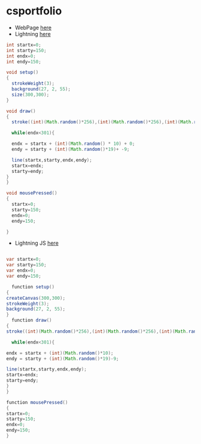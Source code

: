 # csportfolio
* WebPage [here]()
* Lightning [here](https://github.com/WaiteL/Lightning/blob/master/lighting2.pde)

```Java
int startx=0;
int starty=150;
int endx=0;
int endy=150;

void setup()
{
  strokeWeight(3);
  background(27, 2, 55);
  size(300,300);
}

void draw()
{
  stroke((int)(Math.random()*256),(int)(Math.random()*256),(int)(Math.random()*256));

  while(endx<301){

  endx = startx + (int)(Math.random() * 10) + 0;
  endy = starty + (int)(Math.random()*19)+ -9;

  line(startx,starty,endx,endy);
  startx=endx;
  starty=endy;
}
}

void mousePressed()
{
  startx=0;
  starty=150;
  endx=0;
  endy=150;

}
```
* Lightning JS [here](https://github.com/WaiteL/lightning-JS/blob/master/lightingJS.js)

``` Java Script

var startx=0;
var starty=150;
var endx=0;
var endy=150;

  function setup()
{
createCanvas(300,300);
strokeWeight(3);
background(27, 2, 55);
}
  function draw()
{
stroke((int)(Math.random()*256),(int)(Math.random()*256),(int)(Math.random()*256));

  while(endx<301){

endx = startx + (int)(Math.random()*10);
endy = starty + (int)(Math.random()*19)-9;

line(startx,starty,endx,endy);
startx=endx;
starty=endy;
}
}

function mousePressed()
{
startx=0;
starty=150;
endx=0;
endy=150;
}
```
